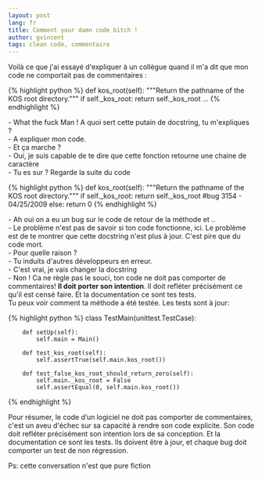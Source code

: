 ```yaml
---
layout: post
lang: fr
title: Comment your damn code bitch !
author: gvincent
tags: clean code, commentaire
---
```


<p>
Voilà ce que j'ai essayé d'expliquer à un collègue quand il m'a dit que mon code ne comportait pas de commentaires :
</p>
{% highlight python %}
    def kos_root(self):
        """Return the pathname of the KOS root directory."""
        if self._kos_root: 
            return self._kos_root
    ...
{% endhighlight %}

<p>
- What the fuck Man !
A quoi sert cette putain de docstring, tu m'expliques ?
<br>
- A expliquer mon code.
<br>
- Et ça marche ?
<br>
- Oui, je suis capable de te dire que cette fonction retourne une chaine de caractère
<br>
- Tu es sur ? Regarde la suite du code
</p>

{% highlight python %}
    def kos_root(self):
        """Return the pathname of the KOS root directory."""
        if self._kos_root: 
            return self._kos_root
        #bug 3154 - 04/25/2009
        else: 
            return 0 
{% endhighlight %}


<p>
- Ah oui on a eu un bug sur le code de retour de la méthode et ..
<br>
- Le problème n'est pas de savoir si ton code fonctionne, ici. Le problème est de te montrer que cette docstring n'est plus à jour. C'est pire que du code mort.
<br>
- Pour quelle raison ?
<br>
- Tu induits d'autres développeurs en erreur. 
<br>
- C'est vrai, je vais changer la docstring
<br>
- Non ! Ca ne règle pas le souci, ton code ne doit pas comporter de commentaires! <b>Il doit porter son intention</b>. Il doit refléter précisément ce qu'il est censé faire. Et la documentation ce sont tes tests. 
<br>
Tu peux voir comment ta méthode a été testée. Les tests sont à jour:
</p>

{% highlight python %}
    class TestMain(unittest.TestCase):

        def setUp(self):
            self.main = Main()

        def test_kos_root(self):
            self.assertTrue(self.main.kos_root())

        def test_false_kos_root_should_return_zero(self):
            self.main._kos_root = False
            self.assertEqual(0, self.main.kos_root())
{% endhighlight %}
   
<p>
    Pour résumer, le code d’un logiciel ne doit pas comporter de commentaires, c'est un aveu d'échec sur sa capacité à rendre son code explicite. Son code doit refléter précisément son intention lors de sa conception. Et la documentation ce sont les tests. Ils doivent être à jour, et chaque bug doit comporter un test de non régression.
</p>

<p>
Ps: cette conversation n'est que pure fiction
</p>